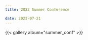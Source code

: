```yaml
---
title: 2023 Summer Conference

date: 2023-07-21
---
```


 
<!--more-->
{{< gallery album="summer_conf" >}}